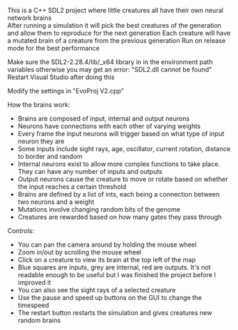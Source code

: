This is a C++ SDL2 project where little creatures all have their own neural network brains  
After running a simulation it will pick the best creatures of the generation and allow them to reproduce for the next generation
Each creature will have a mutated brain of a creature from the previous generation
Run on release mode for the best performance

Make sure the SDL2-2.28.4/lib/_x64 library in in the environment path variables otherwise you may get an error: "SDL2.dll cannot be found"
Restart Visual Studio after doing this

Modify the settings in "EvoProj V2.cpp"

How the brains work:
  - Brains are composed of input, internal and output neurons
  - Neurons have connections with each other of varying weights
  - Every frame the input neurons will trigger based on what type of input neuron they are
  - Some inputs include sight rays, age, oscillator, current rotation, distance to border and random
  - Internal neurons exist to allow more complex functions to take place. They can have any number of inputs and outputs
  - Output neurons cause the creature to move or rotate based on whether the input reaches a certain threshold
  - Brains are defined by a list of ints, each being a connection between two neurons and a weight
  - Mutations involve changing random bits of the genome
  - Creatures are rewarded based on how many gates they pass through

Controls:
  - You can pan the camera around by holding the mouse wheel
  - Zoom in/out by scrolling the mouse wheel
  - Click on a creature to view its brain at the top left of the map
  - Blue squares are inputs, grey are internal, red are outputs. It's not readable enough to be useful but I was finished the project before I improved it
  - You can also see the sight rays of a selected creature
  - Use the pause and speed up buttons on the GUI to change the timespeed
  - The restart button restarts the simulation and gives creatures new random brains

